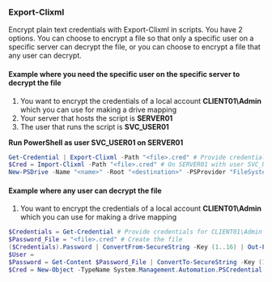 ### Export-Clixml

Encrypt plain text credentials with Export-Clixml in scripts. You have 2 options. You can choose to encrypt a file so that only a specific user on a specific server can decrypt the file, or you can choose to encrypt a file that any user can decrypt.

#### Example where you need the specific user on the specific server to decrypt the file

1. You want to encrypt the credentials of a local account **CLIENT01\Admin** which you can use for making a drive mapping
2. Your server that hosts the script is **SERVER01**
3. The user that runs the script is **SVC_USER01**

**Run PowerShell as user SVC_USER01 on SERVER01**

```powershell
Get-Credential | Export-Clixml -Path "<file>.cred" # Provide credentials for CLIENT01\Admin
$Cred = Import-Clixml -Path "<file>.cred" # On SERVER01 with user SVC_USER01 you can store the credentials in a variable
New-PSDrive -Name "<name>" -Root "<destination>" -PSProvider "FileSystem" -Credential $Cred # Use the credentials to make a drive mapping
```

#### Example where any user can decrypt the file

1. You want to encrypt the credentials of a local account **CLIENT01\Admin** which you can use for making a drive mapping

```powershell
$Credentials = Get-Credential # Provide credentials for CLIENT01\Admin
$Password_File = "<file>.cred" # Create the file
($Credentials).Password | ConvertFrom-SecureString -Key (1..16) | Out-File $Password_File
$User = 
$Password = Get-Content $Password_File | ConvertTo-SecureString -Key (1..16)
$Cred = New-Object -TypeName System.Management.Automation.PSCredential -ArgumentList ($Credentials).UserName, $Password
```